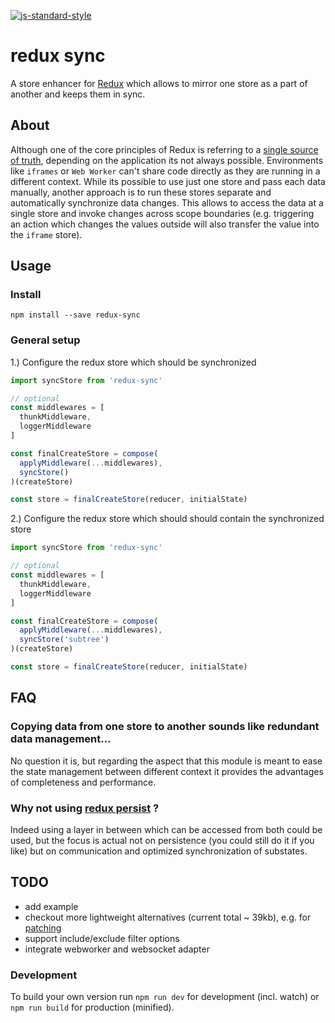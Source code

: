 [![js-standard-style](https://img.shields.io/badge/code%20style-standard-brightgreen.svg)](http://standardjs.com/)

# redux sync

A store enhancer for [Redux](https://github.com/reactjs/redux) which allows to mirror one store as a part of another and keeps them in sync.


## About

Although one of the core principles of Redux is referring to a [single source of truth](http://redux.js.org/docs/introduction/ThreePrinciples.html), depending on the application its not always possible. Environments like `iframes` or `Web Worker` can't share code directly as they are running in a different context. While its possible to use just one store and pass each data manually, another approach is to run these stores separate and automatically synchronize data changes. This allows to access the data at a single store and invoke changes across scope boundaries (e.g. triggering an action which changes the values outside will also transfer the value into the `iframe` store).


## Usage

### Install

`npm install --save redux-sync`

### General setup

1.) Configure the redux store which should be synchronized

```js
import syncStore from 'redux-sync'

// optional
const middlewares = [
  thunkMiddleware,
  loggerMiddleware
]

const finalCreateStore = compose(
  applyMiddleware(...middlewares),
  syncStore()
)(createStore)

const store = finalCreateStore(reducer, initialState)
```

2.) Configure the redux store which should should contain the synchronized store

```js
import syncStore from 'redux-sync'

// optional
const middlewares = [
  thunkMiddleware,
  loggerMiddleware
]

const finalCreateStore = compose(
  applyMiddleware(...middlewares),
  syncStore('subtree')
)(createStore)

const store = finalCreateStore(reducer, initialState)
```


## FAQ

### Copying data from one store to another sounds like redundant data management...
No question it is, but regarding the aspect that this module is meant to ease the state management between different context it provides the advantages of completeness and performance.

### Why not using [redux persist](https://github.com/rt2zz/redux-persist) ?
Indeed using a layer in between which can be accessed from both could be used,
but the focus is actual not on persistence (you could still do it if you like)
but on communication and optimized synchronization of substates.


## TODO
- add example
- checkout more lightweight alternatives (current total ~ 39kb), e.g. for [patching](https://github.com/flitbit/diff)
- support include/exclude filter options
- integrate webworker and websocket adapter


### Development

To build your own version run `npm run dev` for development (incl. watch) or `npm run build` for production (minified).
